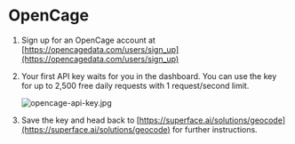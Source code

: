 # OpenCage

1. Sign up for an OpenCage account at [https://opencagedata.com/users/sign_up](https://opencagedata.com/users/sign_up)
2. Your first API key waits for you in the dashboard. You can use the key for up to 2,500 free daily requests with 1 request/second limit. 
    
    ![opencage-api-key.jpg](/img/tutorials/getting-api-keys/opencage-api-key.jpg)
    
3. Save the key and head back to [https://superface.ai/solutions/geocode](https://superface.ai/solutions/geocode) for further instructions.